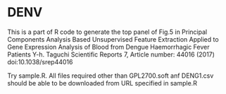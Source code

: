 # DENV
This is a part of R code to generate the top panel of Fig.5 in
Principal Components Analysis Based Unsupervised Feature Extraction Applied to Gene Expression Analysis of Blood from Dengue Haemorrhagic Fever Patients
Y-h. Taguchi
Scientific Reports 7, Article number: 44016 (2017)
doi:10.1038/srep44016

Try sample.R.
All files required other than GPL2700.soft anf DENG1.csv should be able to be downloaded from URL specified in sample.R
